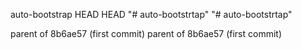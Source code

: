 auto-bootstrap
HEAD
HEAD
"# auto-bootstrtap" 
"# auto-bootstrtap" 

parent of 8b6ae57 (first commit)
parent of 8b6ae57 (first commit)
